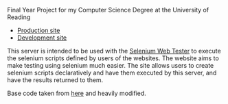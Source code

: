Final Year Project for my Computer Science Degree at the University of Reading

- [Production site](https://selenium-web-tester-prd.herokuapp.com/)
- [Development site](https://selenium-web-tester-dev.herokuapp.com/)

This server is intended to be used with the [Selenium Web Tester](https://github.com/Flujible/FYP-Selenium-Web-Tester) to execute the selenium scripts defined by users of the websites. The website aims to make testing using selenium much easier. The site allows users to create selenium scripts declaratively and have them executed by this server, and have the results returned to them.

Base code taken from [here](https://github.com/dwyl/learn-nightwatch) and heavily modified.
